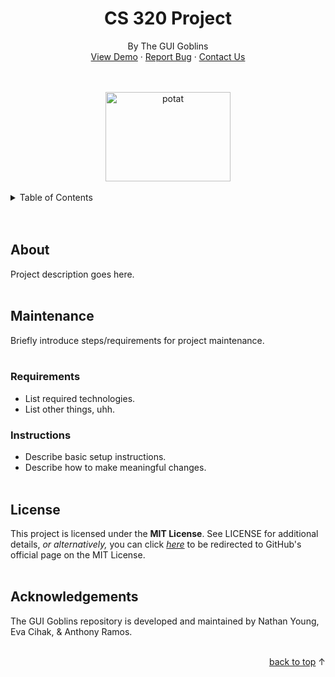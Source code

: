 <!-- TOP OF README -->
<a name="readme-top"></a>

<!-- MAIN HEADING -->
<div align="center">
	<h1 align="center">CS 320 Project</h1>
	<p align="center">
		By The GUI Goblins
		<br />
		<a href="https://www.youtube.com/watch?v=dQw4w9WgXcQ">View Demo</a> · 
		<a href="https://www.youtube.com/watch?v=dQw4w9WgXcQ">Report Bug</a> · 
		<a href="https://www.youtube.com/watch?v=dQw4w9WgXcQ">Contact Us</a>
	</p>
	<br />
	<br />
	<a href="https://www.youtube.com/watch?v=dQw4w9WgXcQ">
		<img src="https://p7.hiclipart.com/preview/308/473/170/potato-onion-vegetable-tomato-sweet-potato-potato-free-download-png.jpg"
			alt="potat" width="200" height="143">
	</a>
</div>
<br />

<!-- TABLE OF CONTENTS -->
<details>
  <summary>Table of Contents</summary>
  <ol>
    <li>
      <a href="#about">About</a>
    </li>
    <li>
      <a href="#maintenance">Maintenance</a>
      <ul>
        <li><a href="#requirements">Requirements</a></li>
        <li><a href="#instructions">Instructions</a></li>
      </ul>
    </li>
    <li><a href="#license">License</a></li>
    <li><a href="#acknowledgments">Acknowledgments</a></li>
  </ol>
</details>
<br /><br />

<!-- PROJECT OBJECTIVE & SUMMARY -->
## About  
Project description goes here.
<br /><br />

<!-- PROJECT MAINTENANCE -->
## Maintenance  
Briefly introduce steps/requirements for project maintenance.
<br /><br />

<!-- REQUIREMENTS -->
### Requirements  
- List required technologies.
- List other things, uhh.

<!-- INSTRUCTIONS -->
### Instructions  
- Describe basic setup instructions.
- Describe how to make meaningful changes.
<br /><br />

<!-- LICENSE -->
## License  
This project is licensed under the **MIT License**. 
See LICENSE for additional details, *or alternatively,* 
you can click *[here](https://choosealicense.com/licenses/mit/)* 
to be redirected to GitHub's official page on the MIT License.
<br /><br />

<!-- ACKNOWLEDGEMENTS -->
## Acknowledgements  
The GUI Goblins repository is developed and maintained by Nathan Young, Eva Cihak, & Anthony Ramos.
<br /><br />

<p align="right"><a href="#readme-top">back to top</a> ↑</p>
